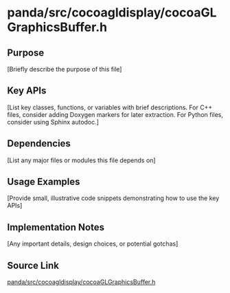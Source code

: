 # panda/src/cocoagldisplay/cocoaGLGraphicsBuffer.h

## Purpose
[Briefly describe the purpose of this file]

## Key APIs
[List key classes, functions, or variables with brief descriptions.
For C++ files, consider adding Doxygen markers for later extraction.
For Python files, consider using Sphinx autodoc.]

## Dependencies
[List any major files or modules this file depends on]

## Usage Examples
[Provide small, illustrative code snippets demonstrating how to use the key APIs]

## Implementation Notes
[Any important details, design choices, or potential gotchas]

## Source Link
[panda/src/cocoagldisplay/cocoaGLGraphicsBuffer.h](link_to_source_repository/panda/src/cocoagldisplay/cocoaGLGraphicsBuffer.h)
